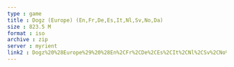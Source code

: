 ```yaml
---
type : game
title : Dogz (Europe) (En,Fr,De,Es,It,Nl,Sv,No,Da)
size : 823.5 M
format : iso
archive : zip
server : myrient
link2 : Dogz%20%28Europe%29%20%28En%2CFr%2CDe%2CEs%2CIt%2CNl%2CSv%2CNo%2CDa%29
---
```

